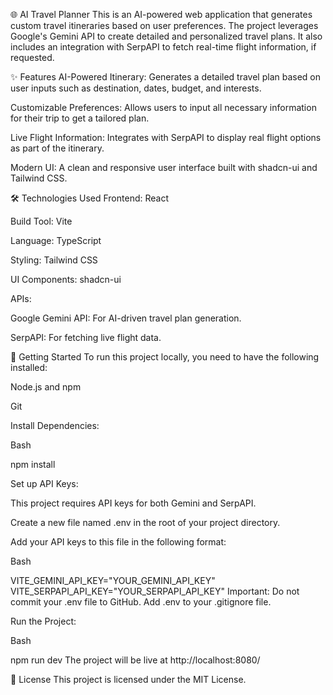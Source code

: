 🌐 AI Travel Planner
This is an AI-powered web application that generates custom travel itineraries based on user preferences. The project leverages Google's Gemini API to create detailed and personalized travel plans. It also includes an integration with SerpAPI to fetch real-time flight information, if requested.

✨ Features
AI-Powered Itinerary: Generates a detailed travel plan based on user inputs such as destination, dates, budget, and interests.

Customizable Preferences: Allows users to input all necessary information for their trip to get a tailored plan.

Live Flight Information: Integrates with SerpAPI to display real flight options as part of the itinerary.

Modern UI: A clean and responsive user interface built with shadcn-ui and Tailwind CSS.

🛠️ Technologies Used
Frontend: React

Build Tool: Vite

Language: TypeScript

Styling: Tailwind CSS

UI Components: shadcn-ui

APIs:

Google Gemini API: For AI-driven travel plan generation.

SerpAPI: For fetching live flight data.

🚀 Getting Started
To run this project locally, you need to have the following installed:

Node.js and npm

Git

Install Dependencies:

Bash

npm install

Set up API Keys:

This project requires API keys for both Gemini and SerpAPI.

Create a new file named .env in the root of your project directory.

Add your API keys to this file in the following format:

Bash

VITE_GEMINI_API_KEY="YOUR_GEMINI_API_KEY"
VITE_SERPAPI_API_KEY="YOUR_SERPAPI_API_KEY"
Important: Do not commit your .env file to GitHub. Add .env to your .gitignore file.

Run the Project:

Bash

npm run dev
The project will be live at http://localhost:8080/

📝 License
This project is licensed under the MIT License.


